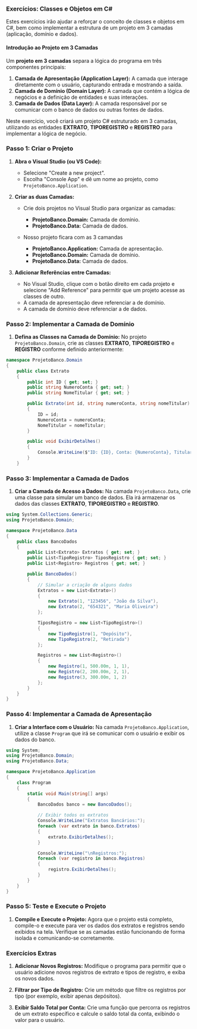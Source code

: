 ### Exercícios: Classes e Objetos em C#

Estes exercícios irão ajudar a reforçar o conceito de classes e objetos em C#, bem como implementar a estrutura de um projeto em 3 camadas (aplicação, domínio e dados).

#### Introdução ao Projeto em 3 Camadas

Um **projeto em 3 camadas** separa a lógica do programa em três componentes principais:

1. **Camada de Apresentação (Application Layer):** A camada que interage diretamente com o usuário, capturando entrada e mostrando a saída.
2. **Camada de Domínio (Domain Layer):** A camada que contém a lógica de negócios e a definição de entidades e suas interações.
3. **Camada de Dados (Data Layer):** A camada responsável por se comunicar com o banco de dados ou outras fontes de dados.

Neste exercício, você criará um projeto C# estruturado em 3 camadas, utilizando as entidades **EXTRATO**, **TIPOREGISTRO** e **REGISTRO** para implementar a lógica de negócio.

### Passo 1: Criar o Projeto

1. **Abra o Visual Studio (ou VS Code):**
   - Selecione "Create a new project".
   - Escolha "Console App" e dê um nome ao projeto, como `ProjetoBanco.Application`.

2. **Criar as duas Camadas:**
   - Crie dois projetos no Visual Studio para organizar as camadas:
     - **ProjetoBanco.Domain:** Camada de domínio.
     - **ProjetoBanco.Data:** Camada de dados.

   - Nosso projeto ficara com as 3 camandas
     - **ProjetoBanco.Application:** Camada de apresentação.
     - **ProjetoBanco.Domain:** Camada de domínio.
     - **ProjetoBanco.Data:** Camada de dados.



3. **Adicionar Referências entre Camadas:**
   - No Visual Studio, clique com o botão direito em cada projeto e selecione "Add Reference" para permitir que um projeto acesse as classes de outro.
   - A camada de apresentação deve referenciar a de domínio.
   - A camada de domínio deve referenciar a de dados.

### Passo 2: Implementar a Camada de Domínio

1. **Defina as Classes na Camada de Domínio:**
   No projeto `ProjetoBanco.Domain`, crie as classes **EXTRATO**, **TIPOREGISTRO** e **REGISTRO** conforme definido anteriormente:

```csharp
namespace ProjetoBanco.Domain
{
    public class Extrato
    {
        public int ID { get; set; }
        public string NumeroConta { get; set; }
        public string NomeTitular { get; set; }

        public Extrato(int id, string numeroConta, string nomeTitular)
        {
            ID = id;
            NumeroConta = numeroConta;
            NomeTitular = nomeTitular;
        }

        public void ExibirDetalhes()
        {
            Console.WriteLine($"ID: {ID}, Conta: {NumeroConta}, Titular: {NomeTitular}");
        }
    }
```

### Passo 3: Implementar a Camada de Dados

1. **Criar a Camada de Acesso a Dados:**
   Na camada `ProjetoBanco.Data`, crie uma classe para simular um banco de dados. Ela irá armazenar os dados das classes **EXTRATO**, **TIPOREGISTRO** e **REGISTRO**.

```csharp
using System.Collections.Generic;
using ProjetoBanco.Domain;

namespace ProjetoBanco.Data
{
    public class BancoDados
    {
        public List<Extrato> Extratos { get; set; }
        public List<TipoRegistro> TiposRegistro { get; set; }
        public List<Registro> Registros { get; set; }

        public BancoDados()
        {
            // Simular a criação de alguns dados
            Extratos = new List<Extrato>()
            {
                new Extrato(1, "123456", "João da Silva"),
                new Extrato(2, "654321", "Maria Oliveira")
            };

            TiposRegistro = new List<TipoRegistro>()
            {
                new TipoRegistro(1, "Depósito"),
                new TipoRegistro(2, "Retirada")
            };

            Registros = new List<Registro>()
            {
                new Registro(1, 500.00m, 1, 1),
                new Registro(2, 200.00m, 2, 1),
                new Registro(3, 300.00m, 1, 2)
            };
        }
    }
}
```

### Passo 4: Implementar a Camada de Apresentação

1. **Criar a Interface com o Usuário:**
   Na camada `ProjetoBanco.Application`, utilize a classe `Program` que irá se comunicar com o usuário e exibir os dados do banco.

```csharp
using System;
using ProjetoBanco.Domain;
using ProjetoBanco.Data;

namespace ProjetoBanco.Application
{
    class Program
    {
        static void Main(string[] args)
        {
            BancoDados banco = new BancoDados();

            // Exibir todos os extratos
            Console.WriteLine("Extratos Bancários:");
            foreach (var extrato in banco.Extratos)
            {
                extrato.ExibirDetalhes();
            }

            Console.WriteLine("\nRegistros:");
            foreach (var registro in banco.Registros)
            {
                registro.ExibirDetalhes();
            }
        }
    }
}
```

### Passo 5: Teste e Execute o Projeto

1. **Compile e Execute o Projeto:**
   Agora que o projeto está completo, compile-o e execute para ver os dados dos extratos e registros sendo exibidos na tela. Verifique se as camadas estão funcionando de forma isolada e comunicando-se corretamente.

### Exercícios Extras

1. **Adicionar Novos Registros:**
   Modifique o programa para permitir que o usuário adicione novos registros de extrato e tipos de registro, e exiba os novos dados.

2. **Filtrar por Tipo de Registro:**
   Crie um método que filtre os registros por tipo (por exemplo, exibir apenas depósitos).

3. **Exibir Saldo Total por Conta:**
   Crie uma função que percorra os registros de um extrato específico e calcule o saldo total da conta, exibindo o valor para o usuário.